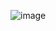 ![image](https://github.com/jaeinlee0502/leetcode/assets/123054720/0b2f7f20-8da7-4b30-bd6f-364625759cd8)
